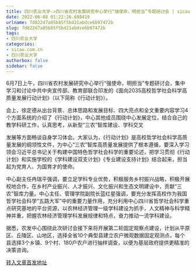```yaml
---
title: 四川农业大学->四川省农村发展研究中心举行“强使命，明担当”专题研讨会 | sicau.com.cn
date: 2022-06-08 01:22:26.698419
urlname: 7d822d7a05b85f5bd21abdce6b97472b
slug: 7d822d7a05b85f5bd21abdce6b97472b
tags: 
- 四川农业大学
categories:
- sicau.com.cn
- 四川农业大学
authorbox: false
sidebar: false
---
```

6月7日上午，四川省农村发展研究中心举行“强使命，明担当”专题研讨会，集中学习和讨论中共中央宣传部、教育部联合印发的《面向2035高校哲学社会科学高质量发展行动计划》（以下简称《行动计划》）。  

会上，徐定德从出台背景、总体思路和发展目标、四大亮点和全文重要内容学习4个方面系统的介绍了《行动计划》，中心其他成员围绕中心发展定位，结合自己的教学科研工作，认真思考，从新型“三农”智库建设、学科交叉
<!--more-->
发展等方面畅谈自身学习体会。大家认为，《行动计划》是高校哲学社会科学高质量发展的纲领性文件，为中心“三农”智库高质量发展提供了根本遵循，要深入学习领会习近平总书记关于构建中国特色哲学社会科学的重要论述，把学习贯彻《行动计划》和实施学校的《学科建设双支计划》《专业建设支持计划》结合起来，担当起为党育人、为国育才的使命。

中心副主任冉瑞平强调，要立足学科专业优势，积极服务乡村振兴战略，积极开展校地合作，在乡村产业振兴、人才振兴、文化振兴和生态文明建设中，贡献“三农”智库力量。中心主任、管理学院副院长蓝红星强调，要充分发挥高校作为我国哲学社会科学“五路大军”中的重要力量作用，充分利用中心四川省哲学社会科学重点研究基地的平台资源，以农林经济管理一级学科建设为抓手，人文精神与科学精神并重，把握农林经济管理学科发展规律和特点，奋力推动一流学科建设。

据悉，农发中心围绕此次研讨会接下来将开展第二轮固定观察点建设，计划从平原区、丘陵区、山地区，选择全省10个典型县建立农户微观数据固定观测点，每个县选择3个乡镇、9个村、180户农户进行抽样调查，以便为基层政府提供更精准的决策咨询。



[转入文章首发地址](https://news.sicau.edu.cn/info/1078/68199.htm)